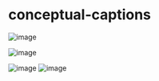 # conceptual-captions

![image](https://user-images.githubusercontent.com/8023150/199334663-d8588084-deb6-48df-9f6f-1e20b33d480c.png)

![image](https://user-images.githubusercontent.com/8023150/199334751-0c46f62a-b293-4cea-8f80-315ce371b02c.png)



![image](https://user-images.githubusercontent.com/8023150/199334574-bb287a6f-7100-4397-bfbe-0e453f498680.png)
![image](https://user-images.githubusercontent.com/8023150/199334604-6ec3b974-ba39-4d29-8a53-c82e076060f8.png)
